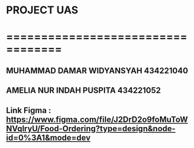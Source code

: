 # PROJECT UAS
# ==================================

## MUHAMMAD DAMAR WIDYANSYAH 434221040

## AMELIA NUR INDAH PUSPITA 434221052

## Link Figma : https://www.figma.com/file/J2DrD2o9foMuToWNVqlryU/Food-Ordering?type=design&node-id=0%3A1&mode=dev
